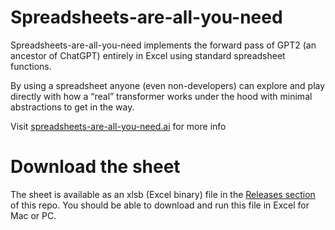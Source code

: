 # Spreadsheets-are-all-you-need

Spreadsheets-are-all-you-need implements the forward pass of GPT2 (an ancestor of ChatGPT) entirely in Excel using standard spreadsheet functions.

By using a spreadsheet anyone (even non-developers) can explore and play directly with how a “real” transformer works under the hood with minimal abstractions to get in the way.

Visit [spreadsheets-are-all-you-need.ai](https://spreadsheets-are-all-you-need.ai) for more info

# Download the sheet

The sheet is available as an xlsb (Excel binary) file in the [Releases section](https://github.com/ianand/spreadsheets-are-all-you-need/releases/tag/v0.5.0) of this repo. You should be able to download and run this file in Excel for Mac or PC.
